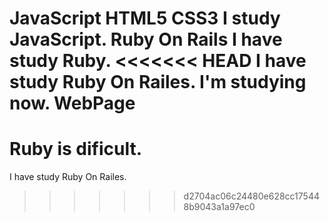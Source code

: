 JavaScript
HTML5
CSS3
I study JavaScript.
Ruby On Rails
I have study Ruby.
<<<<<<< HEAD
I have study Ruby On Railes.
I'm studying now.
WebPage
=======
Ruby is dificult.
=======
I have study Ruby On Railes.
>>>>>>> 
>>>>>>> d2704ac06c24480e628cc175448b9043a1a97ec0
